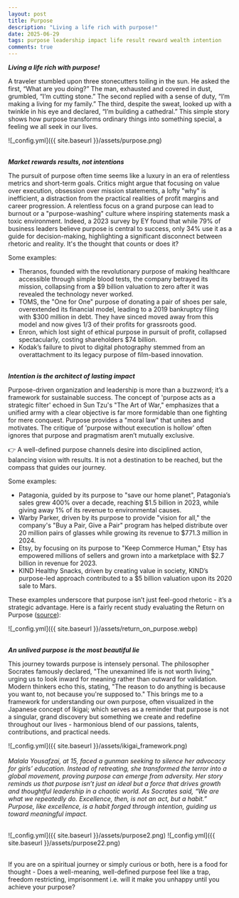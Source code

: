 ```yaml
---
layout: post
title: Purpose
description: "Living a life rich with purpose!"
date: 2025-06-29
tags: purpose leadership impact life result reward wealth intention
comments: true
---
```


***Living a life rich with purpose!***

A traveler stumbled upon three stonecutters toiling in the sun. He asked the first, “What are you doing?” The man, exhausted and covered in dust, grumbled, “I’m cutting stone.” The second replied with a sense of duty, “I’m making a living for my family.” The third, despite the sweat, looked up with a twinkle in his eye and declared, “I’m building a cathedral.” This simple story shows how purpose transforms ordinary things into something special, a feeling we all seek in our lives.

![_config.yml]({{ site.baseurl }}/assets/purpose.png)

\
***Market rewards results, not intentions***

The pursuit of purpose often time seems like a luxury in an era of relentless metrics and short-term goals. Critics might argue that focusing on value over execution, obsession over mission statements, a lofty "why" is inefficient, a distraction from the practical realities of profit margins and career progression. A relentless focus on a grand purpose can lead to burnout or a "purpose-washing" culture where inspiring statements mask a toxic environment. Indeed, a 2023 survey by EY found that while 79% of business leaders believe purpose is central to success, only 34% use it as a guide for decision-making, highlighting a significant disconnect between rhetoric and reality. It's the thought that counts or does it?

Some examples:
- Theranos, founded with the revolutionary purpose of making healthcare accessible through simple blood tests, the company betrayed its mission, collapsing from a $9 billion valuation to zero after it was revealed the technology never worked.
- TOMS, the "One for One" purpose of donating a pair of shoes per sale, overextended its financial model, leading to a 2019 bankruptcy filing with $300 million in debt. They have sinced moved away from this model and now gives 1/3 of their profits for grassroots good.
- Enron, which lost sight of ethical purpose in pursuit of profit, collapsed spectacularly, costing shareholders $74 billion.
- Kodak’s failure to pivot to digital photography stemmed from an overattachment to its legacy purpose of film-based innovation.

\
***Intention is the architect of lasting impact***

Purpose-driven organization and leadership is more than a buzzword; it’s a framework for sustainable success. The concept of 'purpose acts as a strategic filter' echoed in Sun Tzu's "The Art of War," emphasizes that a unified army with a clear objective is far more formidable than one fighting for mere conquest. Purpose provides a "moral law" that unites and motivates. The critique of 'purpose without execution is hollow' often ignores that purpose and pragmatism aren’t mutually exclusive. 

👉 A well-defined purpose channels desire into disciplined action, balancing vision with results. It is not a destination to be reached, but the compass that guides our journey.

Some examples:
- Patagonia, guided by its purpose to "save our home planet", Patagonia’s sales grew 400% over a decade, reaching $1.5 billion in 2023, while giving away 1% of its revenue to environmental causes.
- Warby Parker, driven by its purpose to provide "vision for all," the company's "Buy a Pair, Give a Pair" program has helped distribute over 20 million pairs of glasses while growing its revenue to $771.3 million in 2024.
- Etsy, by focusing on its purpose to "Keep Commerce Human," Etsy has empowered millions of sellers and grown into a marketplace with $2.7 billion in revenue for 2023.
- KIND Healthy Snacks, driven by creating value in society, KIND’s purpose-led approach contributed to a $5 billion valuation upon its 2020 sale to Mars.

These examples underscore that purpose isn’t just feel-good rhetoric - it’s a strategic advantage. Here is a fairly recent study evaluating the Return on Purpose ([source](https://corpgov.law.harvard.edu/2020/11/09/the-return-on-purpose-before-and-during-a-crisis/)):

![_config.yml]({{ site.baseurl }}/assets/return_on_purpose.webp)

\
***An unlived purpose is the most beautiful lie***

This journey towards purpose is intensely personal. The philosopher Socrates famously declared, "The unexamined life is not worth living," urging us to look inward for meaning rather than outward for validation. Modern thinkers echo this, stating, "The reason to do anything is because you want to, not because you're supposed to." This brings me to a framework for understanding our own purpose, often visualized in the Japanese concept of Ikigai; which serves as a reminder that purpose is not a singular, grand discovery but something we create and redefine throughout our lives - harmonious blend of our passions, talents, contributions, and practical needs.

![_config.yml]({{ site.baseurl }}/assets/ikigai_framework.png)
<br/><br/>
*Malala Yousafzai, at 15, faced a gunman seeking to silence her advocacy for girls’ education. Instead of retreating, she transformed the terror into a global movement, proving purpose can emerge from adversity. Her story reminds us that purpose isn’t just an ideal but a force that drives growth and thoughtful leadership in a chaotic world. As Socrates said, “We are what we repeatedly do. Excellence, then, is not an act, but a habit.” Purpose, like excellence, is a habit forged through intention, guiding us toward meaningful impact.*

\
![_config.yml]({{ site.baseurl }}/assets/purpose2.png)
![_config.yml]({{ site.baseurl }}/assets/purpose22.png)

<br/>
If you are on a spiritual journey or simply curious or both, here is a food for thought - Does a well-meaning, well-defined purpose feel like a trap, freedom restricting, imprisonment i.e. will it make you unhappy until you achieve your purpose?
